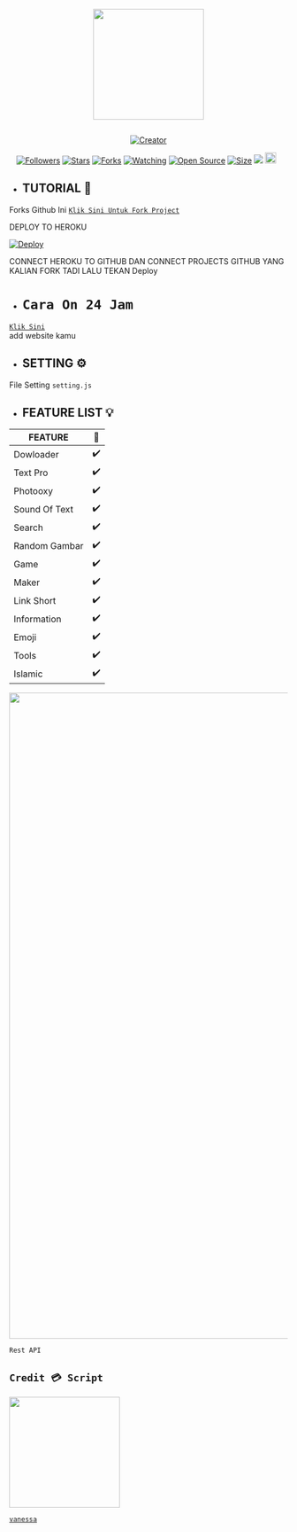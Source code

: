

<p align="center">
<img src="https://avatars.githubusercontent.com/DreamLikeAmonster" width="200" height="200"/>
</p>
<p align="center">
  <a href="#"><img src="http://readme-typing-svg.herokuapp.com?color=d1fa02&center=true&vCenter=true&multiline=false&lines=Welcome+To+Vanessa+Rest+Api+" alt="">
</p>
<p align="center">
<a href="#"><img title="Creator" src="https://img.shields.io/badge/Creator-DreamLikeAmonster-red.svg?style=for-the-badge&logo=github"></a>
</p>
<p align="center">
<a href="https://github.com/DreamLikeAmonster?tab=followers"><img title="Followers" src="https://img.shields.io/github/followers/DreamLikeAmonster?color=green&style=flat-square"></a>
<a href="https://github.com/DreamLikeAmonster/vanessa-rest-api/stargazers/"><img title="Stars" src="https://img.shields.io/github/stars/DreamLikeAmonster/vanessa-rest-api?color=white&style=flat-square"></a>
<a href="https://github.com/DreamLikeAmonster/vanessa-rest-api/network/members"><img title="Forks" src="https://img.shields.io/github/forks/DreamLikeAmonster/vanessa-rest-api?color=yellow&style=flat-square"></a>
<a href="https://github.com/DreamLikeAmonster/vanessa-rest-api/watchers"><img title="Watching" src="https://img.shields.io/github/watchers/DreamLikeAmonster/vanessa-rest-api?label=Watchers&color=red&style=flat-square"></a>
<a href="https://github.com/DreamLikeAmonster/vanessa-rest-api"><img title="Open Source" src="https://badges.frapsoft.com/os/v2/open-source.svg?v=103"></a>
<a href="https://github.com/DreamLikeAmonster/vanessa-rest-api/"><img title="Size" src="https://img.shields.io/github/repo-size/DreamLikeAmonster/vanessa-rest-api?style=flat-square&color=darkred"></a>
<a href="https://hits.seeyoufarm.com"><img src="https://hits.seeyoufarm.com/api/count/incr/badge.svg?url=https%3A%2F%2Fgithub.com%2FDreamLikeAmonster%2Fvanessa-rest-api%2Fhit-counter&count_bg=%2379C83D&title_bg=%23555555&icon=probot.svg&icon_color=%2304FF00&title=hits&edge_flat=false"/></a>
<a href="https://github.com/DreamLikeAmonster/vanessa-rest-api/graphs/commit-activity"><img height="20" src="https://img.shields.io/badge/Maintained-No-red.svg"></a>&nbsp;&nbsp;
</p>

* ## TUTORIAL 📌

Forks Github Ini
 [`Klik Sini Untuk Fork Project`](https://github.com/DreamLikeAmonster/vanessa-rest-api/fork)<br>

DEPLOY TO HEROKU

[![Deploy](https://www.herokucdn.com/deploy/button.svg)](https://heroku.com/)

CONNECT HEROKU TO GITHUB DAN
CONNECT PROJECTS GITHUB YANG KALIAN FORK TADI
LALU TEKAN
Deploy

* # ``Cara On 24 Jam``

[`Klik Sini`](https://kaffeine.herokuapp.com)<br>
add website kamu

* ## SETTING ⚙️
File Setting ``setting.js``

* ## FEATURE LIST 💡

| FEATURE |🌱|
| ------------- | ------------- |
| Dowloader |✔️|
| Text Pro  |✔️|
| Photooxy  |✔️|
| Sound Of Text  |✔️|
| Search  |✔️|
| Random Gambar  |✔️|
| Game  |✔️|
| Maker |✔️|
| Link Short  |✔️|
| Information |✔️|
| Emoji  |✔️|
| Tools  |✔️|
| Islamic  |✔️|

<img src="https://telegra.ph/file/b0f50940765feb2cabc9a.jpg" width="814" height="1166">

``Rest API``

## ``Credit 💳 Script``

<img src="https://avatars.githubusercontent.com/DreamLikeAmonster" width="200" height="200">

[`vanessa`](https://github.com/DreamLikeAmonster)<br>

